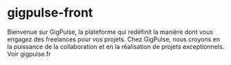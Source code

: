 # gigpulse-front
Bienvenue sur GigPulse, la plateforme qui redéfinit la manière dont vous engagez des freelances pour vos projets. Chez GigPulse, nous croyons en la puissance de la collaboration et en la réalisation de projets exceptionnels. Voir gigpulse.fr
